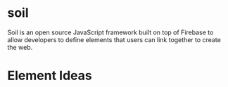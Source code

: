 soil
====

Soil is an open source JavaScript framework built on top of Firebase to allow developers to define elements that users can link together to create the web.

Element Ideas
====
